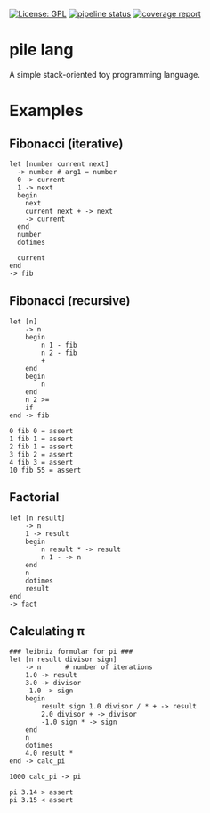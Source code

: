 [![License: GPL](https://img.shields.io/badge/License-GPLv3-blue.svg)](https://www.gnu.org/licenses/gpl-3.0)
[![pipeline status](https://gitlab.com/0x28/pile-lang/badges/master/pipeline.svg)](https://gitlab.com/0x28/pile-lang/pipelines)
[![coverage report](https://gitlab.com/0x28/pile-lang/badges/master/coverage.svg)](https://0x28.gitlab.io/pile-lang/)

# pile lang

A simple stack-oriented toy programming language.

# Examples

## Fibonacci (iterative)
```
let [number current next]
  -> number # arg1 = number
  0 -> current
  1 -> next
  begin
    next
    current next + -> next
    -> current
  end
  number
  dotimes

  current
end
-> fib

```

## Fibonacci (recursive)
```
let [n]
    -> n
    begin
        n 1 - fib
        n 2 - fib
        +
    end
    begin
        n
    end
    n 2 >=
    if
end -> fib

0 fib 0 = assert
1 fib 1 = assert
2 fib 1 = assert
3 fib 2 = assert
4 fib 3 = assert
10 fib 55 = assert

```

## Factorial
```
let [n result]
    -> n
    1 -> result
    begin
        n result * -> result
        n 1 - -> n
    end
    n
    dotimes
    result
end
-> fact

```

## Calculating π
```
### leibniz formular for pi ###
let [n result divisor sign]
    -> n      # number of iterations
    1.0 -> result
    3.0 -> divisor
    -1.0 -> sign
    begin
        result sign 1.0 divisor / * + -> result
        2.0 divisor + -> divisor
        -1.0 sign * -> sign
    end
    n
    dotimes
    4.0 result *
end -> calc_pi

1000 calc_pi -> pi

pi 3.14 > assert
pi 3.15 < assert

```
